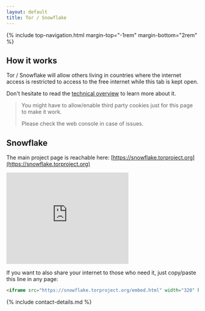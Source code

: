 ```yaml
---
layout: default
title: Tor / Snowflake
---
```


{% include top-navigation.html margin-top="-1rem" margin-bottom="2rem" %}

## How it works

Tor / Snowflake will allow others living in countries where the internet access is restricted to access to the free internet while this tab is kept open.

Don't hesitate to read the [technical overview](https://gitlab.torproject.org/tpo/anti-censorship/pluggable-transports/snowflake/-/wikis/Technical%20Overview) to learn more about it.

> You might have to allow/enable third party cookies just for this page to make it work.
>
> Please check the web console in case of issues.

## Snowflake

The main project page is reachable here: [https://snowflake.torproject.org](https://snowflake.torproject.org)

<iframe src="https://snowflake.torproject.org/embed.html" width="320" height="240" frameborder="0" scrolling="no"></iframe>

If you want to also share your internet to those who need it, just copy/paste this line in any page:

```html
<iframe src="https://snowflake.torproject.org/embed.html" width="320" height="240" frameborder="0" scrolling="no"></iframe>
```

{% include contact-details.md %}
